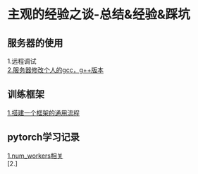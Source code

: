 主观的经验之谈-总结&经验&踩坑
===
服务器的使用
---
1.远程调试<br>
[2.服务器修改个人的gcc，g++版本](https://github.com/ZM-Zhou/TheWaytoBigBrother/blob/master/notes/pytorch/about_num_workers.md)

训练框架
---
[1.搭建一个框架的通用流程](https://github.com/ZM-Zhou/TheWaytoBigBrother/tree/master/example_project)

pytorch学习记录
---
[1.num_workers相关](https://github.com/ZM-Zhou/TheWaytoBigBrother/blob/master/notes/server/multiple_gcc_g%2B%2B.md)<br>
[2.]
